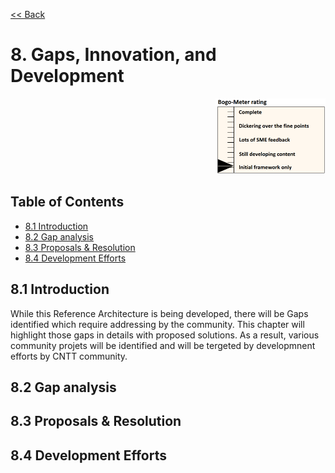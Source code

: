 [<< Back](../../kubernetes)

# 8. Gaps, Innovation, and Development
<p align="right"><img src="../figures/bogo_ifo.png" alt="scope" title="Scope" width="35%"/></p>

## Table of Contents
* [8.1 Introduction](#8.1)
* [8.2 Gap analysis](#8.2)
* [8.3 Proposals & Resolution](#8.3)
* [8.4 Development Efforts](#8.3)

<a name="8.1"></a>
## 8.1 Introduction
While this Reference Architecture is being developed, there will be Gaps identified which require addressing by the community. This chapter will highlight those gaps in details with proposed solutions. As a result, various community projets will be identified and will be tergeted by developmnent efforts by CNTT community. 


<a name="8.2"></a>
## 8.2 Gap analysis


<a name="8.3"></a>
## 8.3 Proposals & Resolution


<a name="8.4"></a>
## 8.4 Development Efforts
